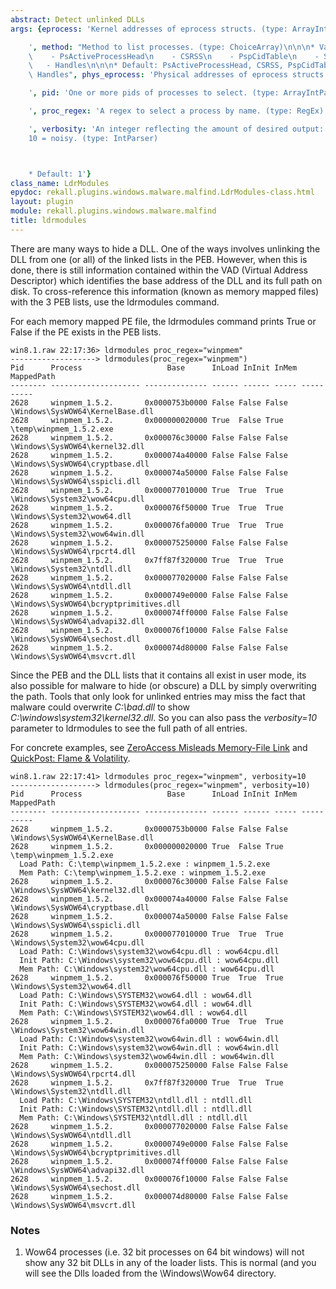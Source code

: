 ```yaml
---
abstract: Detect unlinked DLLs
args: {eprocess: 'Kernel addresses of eprocess structs. (type: ArrayIntParser)

    ', method: "Method to list processes. (type: ChoiceArray)\n\n\n* Valid Choices:\n\
    \    - PsActiveProcessHead\n    - CSRSS\n    - PspCidTable\n    - Sessions\n \
    \   - Handles\n\n\n* Default: PsActiveProcessHead, CSRSS, PspCidTable, Sessions,\
    \ Handles", phys_eprocess: 'Physical addresses of eprocess structs. (type: ArrayIntParser)

    ', pid: 'One or more pids of processes to select. (type: ArrayIntParser)

    ', proc_regex: 'A regex to select a process by name. (type: RegEx)

    ', verbosity: 'An integer reflecting the amount of desired output: 0 = quiet,
    10 = noisy. (type: IntParser)



    * Default: 1'}
class_name: LdrModules
epydoc: rekall.plugins.windows.malware.malfind.LdrModules-class.html
layout: plugin
module: rekall.plugins.windows.malware.malfind
title: ldrmodules
---
```


There are many ways to hide a DLL. One of the ways involves unlinking the DLL
from one (or all) of the linked lists in the PEB. However, when this is done,
there is still information contained within the VAD (Virtual Address Descriptor)
which identifies the base address of the DLL and its full path on disk. To
cross-reference this information (known as memory mapped files) with the 3 PEB
lists, use the ldrmodules command.

For each memory mapped PE file, the ldrmodules command prints True or False if
the PE exists in the PEB lists.

```
win8.1.raw 22:17:36> ldrmodules proc_regex="winpmem"
-------------------> ldrmodules(proc_regex="winpmem")
Pid      Process                   Base      InLoad InInit InMem MappedPath
-------- -------------------- -------------- ------ ------ ----- ----------
2628     winpmem_1.5.2.       0x0000753b0000 False False False \Windows\SysWOW64\KernelBase.dll
2628     winpmem_1.5.2.       0x000000020000 True  False True  \temp\winpmem_1.5.2.exe
2628     winpmem_1.5.2.       0x000076c30000 False False False \Windows\SysWOW64\kernel32.dll
2628     winpmem_1.5.2.       0x000074a40000 False False False \Windows\SysWOW64\cryptbase.dll
2628     winpmem_1.5.2.       0x000074a50000 False False False \Windows\SysWOW64\sspicli.dll
2628     winpmem_1.5.2.       0x000077010000 True  True  True  \Windows\System32\wow64cpu.dll
2628     winpmem_1.5.2.       0x000076f50000 True  True  True  \Windows\System32\wow64.dll
2628     winpmem_1.5.2.       0x000076fa0000 True  True  True  \Windows\System32\wow64win.dll
2628     winpmem_1.5.2.       0x000075250000 False False False \Windows\SysWOW64\rpcrt4.dll
2628     winpmem_1.5.2.       0x7ff87f320000 True  True  True  \Windows\System32\ntdll.dll
2628     winpmem_1.5.2.       0x000077020000 False False False \Windows\SysWOW64\ntdll.dll
2628     winpmem_1.5.2.       0x0000749e0000 False False False \Windows\SysWOW64\bcryptprimitives.dll
2628     winpmem_1.5.2.       0x000074ff0000 False False False \Windows\SysWOW64\advapi32.dll
2628     winpmem_1.5.2.       0x000076f10000 False False False \Windows\SysWOW64\sechost.dll
2628     winpmem_1.5.2.       0x000074d80000 False False False \Windows\SysWOW64\msvcrt.dll
```

Since the PEB and the DLL lists that it contains all exist in user mode, its
also possible for malware to hide (or obscure) a DLL by simply overwriting the
path. Tools that only look for unlinked entries may miss the fact that malware
could overwrite *C:\bad.dll* to show *C:\windows\system32\kernel32.dll*. So you
can also pass the *verbosity=10* parameter to ldrmodules to see the full path of
all entries.

For concrete examples, see [ZeroAccess Misleads Memory-File
Link](http://blogs.mcafee.com/mcafee-labs/zeroaccess-misleads-memory-file-link)
and [QuickPost: Flame &
Volatility](http://mnin.blogspot.com/2012/06/quickpost-flame-volatility.html).

```
win8.1.raw 22:17:41> ldrmodules proc_regex="winpmem", verbosity=10
-------------------> ldrmodules(proc_regex="winpmem", verbosity=10)
Pid      Process                   Base      InLoad InInit InMem MappedPath
-------- -------------------- -------------- ------ ------ ----- ----------
2628     winpmem_1.5.2.       0x0000753b0000 False False False \Windows\SysWOW64\KernelBase.dll
2628     winpmem_1.5.2.       0x000000020000 True  False True  \temp\winpmem_1.5.2.exe
  Load Path: C:\temp\winpmem_1.5.2.exe : winpmem_1.5.2.exe
  Mem Path: C:\temp\winpmem_1.5.2.exe : winpmem_1.5.2.exe
2628     winpmem_1.5.2.       0x000076c30000 False False False \Windows\SysWOW64\kernel32.dll
2628     winpmem_1.5.2.       0x000074a40000 False False False \Windows\SysWOW64\cryptbase.dll
2628     winpmem_1.5.2.       0x000074a50000 False False False \Windows\SysWOW64\sspicli.dll
2628     winpmem_1.5.2.       0x000077010000 True  True  True  \Windows\System32\wow64cpu.dll
  Load Path: C:\Windows\system32\wow64cpu.dll : wow64cpu.dll
  Init Path: C:\Windows\system32\wow64cpu.dll : wow64cpu.dll
  Mem Path: C:\Windows\system32\wow64cpu.dll : wow64cpu.dll
2628     winpmem_1.5.2.       0x000076f50000 True  True  True  \Windows\System32\wow64.dll
  Load Path: C:\Windows\SYSTEM32\wow64.dll : wow64.dll
  Init Path: C:\Windows\SYSTEM32\wow64.dll : wow64.dll
  Mem Path: C:\Windows\SYSTEM32\wow64.dll : wow64.dll
2628     winpmem_1.5.2.       0x000076fa0000 True  True  True  \Windows\System32\wow64win.dll
  Load Path: C:\Windows\system32\wow64win.dll : wow64win.dll
  Init Path: C:\Windows\system32\wow64win.dll : wow64win.dll
  Mem Path: C:\Windows\system32\wow64win.dll : wow64win.dll
2628     winpmem_1.5.2.       0x000075250000 False False False \Windows\SysWOW64\rpcrt4.dll
2628     winpmem_1.5.2.       0x7ff87f320000 True  True  True  \Windows\System32\ntdll.dll
  Load Path: C:\Windows\SYSTEM32\ntdll.dll : ntdll.dll
  Init Path: C:\Windows\SYSTEM32\ntdll.dll : ntdll.dll
  Mem Path: C:\Windows\SYSTEM32\ntdll.dll : ntdll.dll
2628     winpmem_1.5.2.       0x000077020000 False False False \Windows\SysWOW64\ntdll.dll
2628     winpmem_1.5.2.       0x0000749e0000 False False False \Windows\SysWOW64\bcryptprimitives.dll
2628     winpmem_1.5.2.       0x000074ff0000 False False False \Windows\SysWOW64\advapi32.dll
2628     winpmem_1.5.2.       0x000076f10000 False False False \Windows\SysWOW64\sechost.dll
2628     winpmem_1.5.2.       0x000074d80000 False False False \Windows\SysWOW64\msvcrt.dll
```

### Notes

1. Wow64 processes (i.e. 32 bit processes on 64 bit windows) will not show any
   32 bit DLLs in any of the loader lists. This is normal (and you will see the
   Dlls loaded from the \Windows\Wow64 directory.
